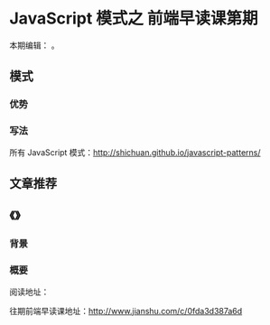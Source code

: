 # JavaScript 模式之 前端早读课第期
> 

本期编辑： 。

## 模式
> 

### 优势

### 写法

所有 JavaScript 模式：http://shichuan.github.io/javascript-patterns/

## 文章推荐
## 《》
### 背景

### 概要

阅读地址：


往期前端早读课地址：http://www.jianshu.com/c/0fda3d387a6d
